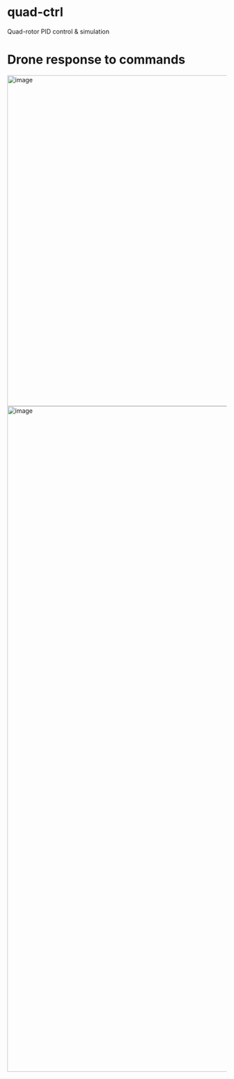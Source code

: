 # quad-ctrl
Quad-rotor PID control &amp; simulation

# Drone response to commands
<img width="759" alt="image" src="https://github.com/John-Oula/quad-ctrl/assets/44803250/79b5a50e-e677-47ed-9144-90eb5ebb645e">
<img width="1527" alt="image" src="https://github.com/John-Oula/quad-ctrl/assets/44803250/271232ee-36e8-417b-b53d-23a31a97d197">
